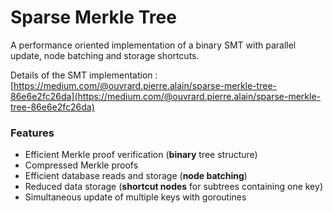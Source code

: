 # Sparse Merkle Tree

A performance oriented implementation of a binary SMT with parallel update, node batching and storage shortcuts.

Details of the SMT implementation : [https://medium.com/@ouvrard.pierre.alain/sparse-merkle-tree-86e6e2fc26da](https://medium.com/@ouvrard.pierre.alain/sparse-merkle-tree-86e6e2fc26da)

### Features
- Efficient Merkle proof verification (**binary** tree structure)
- Compressed Merkle proofs
- Efficient database reads and storage (**node batching**)
- Reduced data storage (**shortcut nodes** for subtrees containing one key)
- Simultaneous update of multiple keys with goroutines


